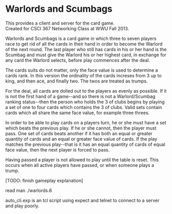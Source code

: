 Warlords and Scumbags
========
 This provides a client and server for the card game.  
Created for CSCI 367 Networking Class at WWU Fall 2013.


Warlords and Scumbags is a card game in which three to seven players race to get rid of all the cards in their hand in order to become the Warlord of the next round. The last player who still has cards in his or her hand is the Scumbag and must give the Warlord his or her highest card, in exchange for any card the Warlord selects, before play commences after the deal.

The cards suits do not matter, only the face value is used to determine a cards rank. In this version  the ordinality of the cards increses from 3 up to king, and then ace, and finally two. The twos are treated as trumps.

For the deal, all cards are dolled out to the players as evenly as possible. If it is not the first hand of a game--and so there is not a Warlord/Scumbag ranking status--then the person who holds the 3 of clubs begins by playing a set of one to four cards which contains the 3 of clubs. Valid sets contain cards which all share the same face value, for example three threes.

In order to be able to play cards on a players turn, he or she must have a set which beats the previous play. If he or she cannot, then the player must pass. One set of cards beats another if it has both an equal or greater quantity of cards and an equal or greater face value of cards. If the play matches the previous play--that is it has an equal quantity of cards of equal face value, then the next player is forced to pass.

Having passed a player is not allowed to play until the table is reset. This occurs when all active players have passed, or when someone plays a trump.

[TODO: finish gameplay explanation]


read man ./warlords.6

auto_cli.exp is an tcl script using expect and telnet to connect to a server and play poorly.